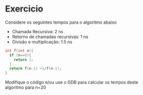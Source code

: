 # Exercicio

Considere os seguintes tempos para o algoritmo abaixo
- Chamada Recursiva: 2 ns
- Retorno de chamadas recursivas: 1 ns
- Divisão e multiplicação: 1.5 ns

```cpp
int f(int n){
  if (n==0){
    return 1;
  }
  return f(n-1) +1/f(n-1);
}
```

Modifique o código e/ou use o GDB para calcular os tempos deste algoritmo para n=20
